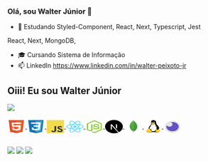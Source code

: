 ### Olá, sou Walter Júnior 👋

- 🔭 Estudando Styled-Component, React, Next, Typescript, Jest


React, Next, MongoDB,
- 🎓 Cursando Sistema de Informação
- 📫 LinkedIn  https://www.linkedin.com/in/walter-peixoto-jr



 ## Oiii! Eu sou Walter Júnior
 <div>
  <a href="https://github.com/walterjrr">
  <img height="180em" src="https://github-readme-stats.vercel.app/api/top-langs/?username=walterjrr&layout=compact&langs_count=7&theme=dark"/>
</div>
<div style="display: inline_block"><br>
 
 
  <img align="center" alt="HTML" height="30" width="40" src="./icons/html5-original.svg">
  <img align="center" alt="CSS" height="30" width="40" src="./icons/css3-original.svg">
  <img align="center" alt="JAVASCRIPT" height="30" width="40" src="./icons/javascript-original.svg">
  <img align="center" alt="REACT" height="30" width="40" src="./icons/react-original.svg">
 <img align="center" alt="NODE" height="30" width="40" src="./icons/nodejs-original.svg">
 <img align="center" alt="NEXT" height="30" width="40" src="./icons/nextjs-original.svg">
 <img align="center" alt="MONGODB" height="30" width="40" src="./icons/mongodb-original.svg">
 <img align="center" alt="LINUX" height="30" width="40" src="./icons/linux-original.svg">
 <img align="center" alt="INSOMNIA" height="30" width="40" src="./icons/insomnia-icon.png">
</div>
  
  ##
 
<div> 
  <a href="https://www.instagram.com/walter_jun10r/" target="_blank"><img src="https://img.shields.io/badge/-Instagram-%23E4405F?style=for-the-badge&logo=instagram&logoColor=white" target="_blank"></a> 
  <a href = "jrwalter731@gmail.com"><img src="https://img.shields.io/badge/-Gmail-%23333?style=for-the-badge&logo=gmail&logoColor=white" target="_blank"></a>
  <a href="https://www.linkedin.com/in/walter-peixoto-jr" target="_blank"><img src="https://img.shields.io/badge/-LinkedIn-%230077B5?style=for-the-badge&logo=linkedin&logoColor=white" target="_blank"></a> 
 
 
 
</div>

